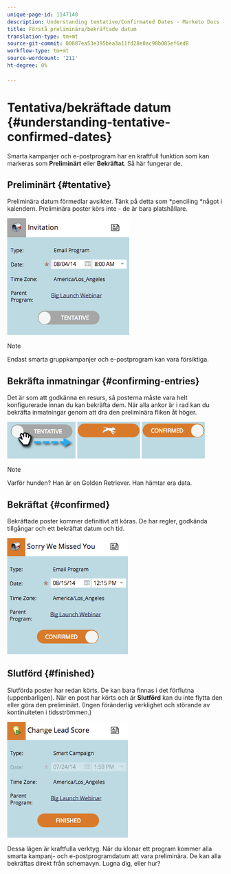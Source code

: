 ```yaml
---
unique-page-id: 1147140
description: Understanding tentative/Confirmated Dates - Marketo Docs - Product Documentation
title: Förstå preliminära/bekräftade datum
translation-type: tm+mt
source-git-commit: 00887ea53e395bea3a11fd28e0ac98b085ef6ed8
workflow-type: tm+mt
source-wordcount: '211'
ht-degree: 0%

---
```



# Tentativa/bekräftade datum {#understanding-tentative-confirmed-dates}

Smarta kampanjer och e-postprogram har en kraftfull funktion som kan markeras som **Preliminärt** eller **Bekräftat**. Så här fungerar de.

## Preliminärt {#tentative}

Preliminära datum förmedlar avsikter. Tänk på detta som *penciling *något i kalendern. Preliminära poster körs inte - de är bara platshållare.

![](assets/image2014-9-23-15-3a22-3a23.png)

>[!NOTE]
>
>Endast smarta gruppkampanjer och e-postprogram kan vara försiktiga.

## Bekräfta inmatningar {#confirming-entries}

Det är som att godkänna en resurs, så posterna måste vara helt konfigurerade innan du kan bekräfta dem. När alla ankor är i rad kan du bekräfta inmatningar genom att dra den preliminära fliken åt höger.

![](assets/image2014-9-23-15-3a23-3a2.png)  ![](assets/image2014-9-23-15-3a23-3a8.png) ![](assets/image2014-9-23-15-3a23-3a12.png)

>[!NOTE]
>
>Varför hunden? Han är en Golden Retriever. Han hämtar era data.

## Bekräftat {#confirmed}

Bekräftade poster kommer definitivt att köras. De har regler, godkända tillgångar och ett bekräftat datum och tid.

![](assets/image2014-9-23-15-3a23-3a30.png)

## Slutförd {#finished}

Slutförda poster har redan körts. De kan bara finnas i det förflutna (uppenbarligen). När en post har körts och är **Slutförd** kan du inte flytta den eller göra den preliminärt. (Ingen föränderlig verklighet och störande av kontinuiteten i tidsströmmen.)

![](assets/image2014-9-23-15-3a25-3a53.png)

Dessa lägen är kraftfulla verktyg. När du klonar ett program kommer alla smarta kampanj- och e-postprogramdatum att vara preliminära. De kan alla bekräftas direkt från schemavyn. Lugna dig, eller hur?
